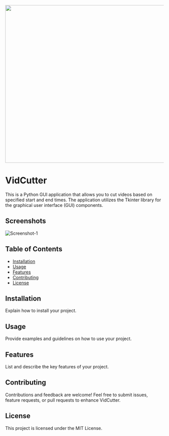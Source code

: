<p align="center">
  <img width="660" height="500" src="https://i.ibb.co/kQ9WSF2/vidcutter.png">
</p>

# VidCutter

This is a Python GUI application that allows you to cut videos based on specified start and end times. The application utilizes the Tkinter library for the graphical user interface (GUI) components. 

## Screenshots 

<img src="INSERT.SCREENSHOT.IMAGE.URL.HERE.png" alt="Screenshot-1" border="0"> 

## Table of Contents 

- [Installation](#installation) 
- [Usage](#usage) 
- [Features](#features) 
- [Contributing](#contributing) 
- [License](#license) 

## Installation 

Explain how to install your project. 

## Usage 

Provide examples and guidelines on how to use your project. 

## Features 

List and describe the key features of your project. 

## Contributing 

Contributions and feedback are welcome! Feel free to submit issues, feature requests, or pull requests to enhance VidCutter. 

## License 

This project is licensed under the MIT License. 